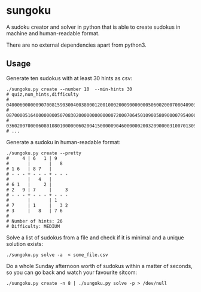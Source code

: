 # sungoku
A sudoku creator and solver in python that is able to create sudokus in machine and human-readable format.

There are no external dependencies apart from python3.

## Usage

Generate ten sudokus with at least 30 hints as csv:
```
./sungoku.py create --number 10  --min-hints 30
# quiz,num_hints,difficulty
# 040006000000907008159030040038000120010002000900000005060020007080409030090063450,30,MEDIUM
# 087000051640000000050708302000000000000072000706450109005809000079540003012000005,30,EASY
# 036020070000608010801000000602004150000090460000002003209000031007013096083000000,30,HARD
# ...
```
Generate a sudoku in human-readable format:
```
./sungoku.py create --pretty
#     4 | 6   1 | 9    
#       |       |   8  
# 1 6   | 8 7   |      
# - - - + - - - + - - -
#       |   4   |      
# 6 1   |     2 |      
# 2   9 | 7     |     3
# - - - + - - - + - - -
#       |       | 1    
# 7     | 1     |   3 2
# 3     |   8   | 7 6  
#
# Number of hints: 26
# Difficulty: MEDIUM
```
Solve a list of sudokus from a file and check if it is minimal and a unique solution exists:
```
./sungoku.py solve -a  < some_file.csv
```
Do a whole Sunday afternoon worth of sudokus within a matter of seconds, so you can go back and watch your favourite sitcom:
```
./sungoku.py create -n 8 | ./sungoku.py solve -p > /dev/null
```
